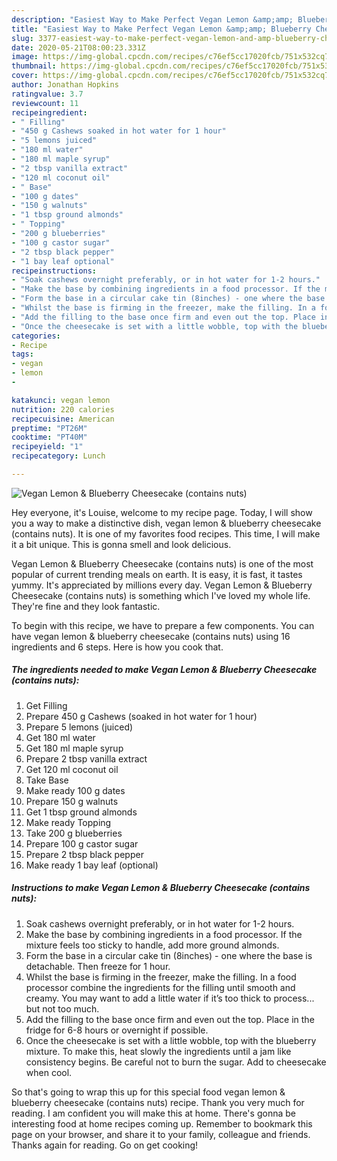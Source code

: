 ```yaml
---
description: "Easiest Way to Make Perfect Vegan Lemon &amp;amp; Blueberry Cheesecake (contains nuts)"
title: "Easiest Way to Make Perfect Vegan Lemon &amp;amp; Blueberry Cheesecake (contains nuts)"
slug: 3377-easiest-way-to-make-perfect-vegan-lemon-and-amp-blueberry-cheesecake-contains-nuts
date: 2020-05-21T08:00:23.331Z
image: https://img-global.cpcdn.com/recipes/c76ef5cc17020fcb/751x532cq70/vegan-lemon-blueberry-cheesecake-contains-nuts-recipe-main-photo.jpg
thumbnail: https://img-global.cpcdn.com/recipes/c76ef5cc17020fcb/751x532cq70/vegan-lemon-blueberry-cheesecake-contains-nuts-recipe-main-photo.jpg
cover: https://img-global.cpcdn.com/recipes/c76ef5cc17020fcb/751x532cq70/vegan-lemon-blueberry-cheesecake-contains-nuts-recipe-main-photo.jpg
author: Jonathan Hopkins
ratingvalue: 3.7
reviewcount: 11
recipeingredient:
- " Filling"
- "450 g Cashews soaked in hot water for 1 hour"
- "5 lemons juiced"
- "180 ml water"
- "180 ml maple syrup"
- "2 tbsp vanilla extract"
- "120 ml coconut oil"
- " Base"
- "100 g dates"
- "150 g walnuts"
- "1 tbsp ground almonds"
- " Topping"
- "200 g blueberries"
- "100 g castor sugar"
- "2 tbsp black pepper"
- "1 bay leaf optional"
recipeinstructions:
- "Soak cashews overnight preferably, or in hot water for 1-2 hours."
- "Make the base by combining ingredients in a food processor. If the mixture feels too sticky to handle, add more ground almonds."
- "Form the base in a circular cake tin (8inches) - one where the base is detachable. Then freeze for 1 hour."
- "Whilst the base is firming in the freezer, make the filling. In a food processor combine the ingredients for the filling until smooth and creamy. You may want to add a little water if it’s too thick to process... but not too much."
- "Add the filling to the base once firm and even out the top. Place in the fridge for 6-8 hours or overnight if possible."
- "Once the cheesecake is set with a little wobble, top with the blueberry mixture. To make this, heat slowly the ingredients until a jam like consistency begins. Be careful not to burn the sugar. Add to cheesecake when cool."
categories:
- Recipe
tags:
- vegan
- lemon
- 

katakunci: vegan lemon  
nutrition: 220 calories
recipecuisine: American
preptime: "PT26M"
cooktime: "PT40M"
recipeyield: "1"
recipecategory: Lunch

---
```



![Vegan Lemon &amp; Blueberry Cheesecake (contains nuts)](https://img-global.cpcdn.com/recipes/c76ef5cc17020fcb/751x532cq70/vegan-lemon-blueberry-cheesecake-contains-nuts-recipe-main-photo.jpg)

Hey everyone, it's Louise, welcome to my recipe page. Today, I will show you a way to make a distinctive dish, vegan lemon &amp; blueberry cheesecake (contains nuts). It is one of my favorites food recipes. This time, I will make it a bit unique. This is gonna smell and look delicious.

Vegan Lemon &amp; Blueberry Cheesecake (contains nuts) is one of the most popular of current trending meals on earth. It is easy, it is fast, it tastes yummy. It's appreciated by millions every day. Vegan Lemon &amp; Blueberry Cheesecake (contains nuts) is something which I've loved my whole life. They're fine and they look fantastic.




To begin with this recipe, we have to prepare a few components. You can have vegan lemon &amp; blueberry cheesecake (contains nuts) using 16 ingredients and 6 steps. Here is how you cook that.

<!--inarticleads1-->

##### The ingredients needed to make Vegan Lemon &amp; Blueberry Cheesecake (contains nuts):

1. Get  Filling
1. Prepare 450 g Cashews (soaked in hot water for 1 hour)
1. Prepare 5 lemons (juiced)
1. Get 180 ml water
1. Get 180 ml maple syrup
1. Prepare 2 tbsp vanilla extract
1. Get 120 ml coconut oil
1. Take  Base
1. Make ready 100 g dates
1. Prepare 150 g walnuts
1. Get 1 tbsp ground almonds
1. Make ready  Topping
1. Take 200 g blueberries
1. Prepare 100 g castor sugar
1. Prepare 2 tbsp black pepper
1. Make ready 1 bay leaf (optional)




<!--inarticleads2-->

##### Instructions to make Vegan Lemon &amp; Blueberry Cheesecake (contains nuts):

1. Soak cashews overnight preferably, or in hot water for 1-2 hours.
1. Make the base by combining ingredients in a food processor. If the mixture feels too sticky to handle, add more ground almonds.
1. Form the base in a circular cake tin (8inches) - one where the base is detachable. Then freeze for 1 hour.
1. Whilst the base is firming in the freezer, make the filling. In a food processor combine the ingredients for the filling until smooth and creamy. You may want to add a little water if it’s too thick to process... but not too much.
1. Add the filling to the base once firm and even out the top. Place in the fridge for 6-8 hours or overnight if possible.
1. Once the cheesecake is set with a little wobble, top with the blueberry mixture. To make this, heat slowly the ingredients until a jam like consistency begins. Be careful not to burn the sugar. Add to cheesecake when cool.




So that's going to wrap this up for this special food vegan lemon &amp; blueberry cheesecake (contains nuts) recipe. Thank you very much for reading. I am confident you will make this at home. There's gonna be interesting food at home recipes coming up. Remember to bookmark this page on your browser, and share it to your family, colleague and friends. Thanks again for reading. Go on get cooking!
